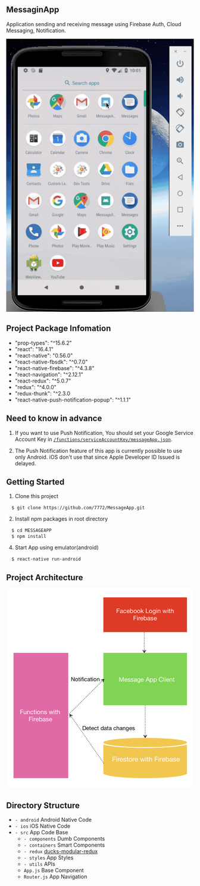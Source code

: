 ## MessaginApp
Application sending and receiving message using Firebase Auth, Cloud Messaging, Notification.

![Alt Text](./assets/Demo.gif)

## Project Package Infomation
- "prop-types": "^15.6.2"
- "react": "16.4.1"
- "react-native": "0.56.0"
- "react-native-fbsdk": "^0.7.0"
- "react-native-firebase": "^4.3.8"
- "react-navigation": "^2.12.1"
- "react-redux": "^5.0.7"
- "redux": "^4.0.0"
- "redux-thunk": "^2.3.0
- "react-native-push-notification-popup": "^1.1.1"

## Need to know in advance
1. If you want to use Push Notification, You should set your Google Service Account Key in [`/functions/serviceAccountKey/messageApp.json`](https://github.com/7772/MessageApp/blob/development/functions/serviceAccountKey/messageApp.json).

2. The Push Notification feature of this app is currently possible to use only Android. iOS don't use that since Apple Developer ID Issued is delayed.

## Getting Started

1. Clone this project
```
  $ git clone https://github.com/7772/MessageApp.git
```

2. Install npm packages in root directory
```
  $ cd MESSAGEAPP
  $ npm install
```

4. Start App using emulator(android)
```
  $ react-native run-android
```

## Project Architecture

![Alt Text](./assets/architecture.png)


## Directory Structure
- `- android` Android Native Code
- `- ios` iOS Native Code
- `- src` App Code Base
  - `- components` Dumb Components
  - `- containers` Smart Components
  - `- redux` [ducks-modular-redux](https://github.com/erikras/ducks-modular-redux)
  - `- styles` App Styles
  - `- utils` APIs
  - `App.js`  Base Component
  - `Router.js` App Navigation
